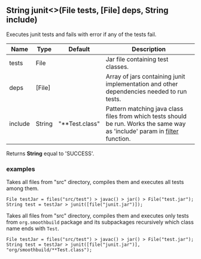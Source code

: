 ## String junit<>(File tests, [File] deps, String include)

Executes junit tests and fails with error if any of the tests fail.

| Name    | Type   | Default        | Description                                                                                                                              |
|---------|--------|----------------|------------------------------------------------------------------------------------------------------------------------------------------|
| tests   | File   |                | Jar file containing test classes.                                                                                                        |
| deps    | [File] |                | Array of jars containing junit implementation and other dependencies needed to run tests.                                                |
| include | String | "**Test.class" | Pattern matching java class files from which tests should be run. Works the same way as 'include' param in [filter](filter.md) function. |

Returns __String__ equal to 'SUCCESS'.

### examples

Takes all files from "src" directory, compiles them and executes all tests
among them.

```
File testJar = files("src/test") > javac() > jar() > File("test.jar");
String test = testJar > junit([file("junit.jar")]);
```

Takes all files from "src" directory, 
compiles them and executes only tests from `org.smoothbuild` package and 
its subpackages recursively which class name ends with `Test`.

```
File testJar = files("src/test") > javac() > jar() > File("test.jar");
String test = testJar > junit([file("junit.jar")], "org/smoothbuild/**Test.class");
```
